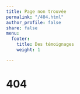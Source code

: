 ```yaml
---
title: Page non trouvée
permalink: "/404.html"
author_profile: false
share: false
menu:
  footer:
    title: Des témoignages
    weight: 1

---
```

# 404